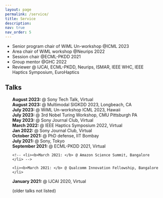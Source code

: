 ```yaml
---
layout: page
permalink: /service/
title: Service
description: 
nav: true
nav_order: 5
---
```


<ul>
  <li>Senior program chair of WiML Un-workshop @ICML 2023</li>
  <li>Area chair of WiML workshop @Neurips 2022</li>
<li>Session chair @ECML-PKDD 2021</li>
<li>Group mentor  @GHC 2022</li>
<li>Reviewer @ IJCAI, ECML-PKDD, Neurips, ISMAR, IEEE WHC, IEEE Haptics Symposium, EuroHaptics</li>

</ul>
<h2>Talks</h2>

  <ul style="list-style-type:none;">
    <li><b>August 2023: </b> @ Sony Tech Talk, Virtual </li>

  <li><b>August 2023: </b> @ Multimodal SIGKDD 2023, Longbeach, CA</li>
    <li><b>July 2023: </b> @ WiML Un-workshop ICML 2023, Hawaii</li>

  <li><b>July 2023: </b>@ 3rd Nobel Turing Workshop, CMU Pittsburgh PA </li>
  
  <li><b>May 2023: </b> @ Sony Journal Club, Virtual </li>

  <li><b>March 2022: </b> @ IEEE Haptics Symposium 2022, Virtual </li>
  <li><b>Jan 2022: </b> @ Sony Journal Club, Virtual </li>

  <li><b>October 2021: </b> @ PhD defense, IIT Bombay </li>

<li><b>July 2021: </b> @ Sony, Tokyo </li>

  
<li><b>September 2021: </b> @ ECML-PKDD 2021, Virtual </li>

    <!-- <li><b>March 2021: </b> @ Amazon Science Summit, Bangalore </li> -->

    <li><b>March 2021: </b> @ Qualcomm Innovation Fellowship, Bangalore </li>

  
  <li><b>January 2021: </b> @ IJCAI 2020, Virtual </li>

  (older talks not listed)




  <!-- <ul style="list-style-type:none;">
    <li><b>August 2023</b> Presented our work on <i>Hypothesis Discovery</i> @ Sony Tech Talk, Virtual </li>

  <li><b>August 2023</b> Presented our work on <i>Aromasense</i> @ Multimodal SIGKDD 2023, Longbeach CA </li>

  <li><b>July 2023</b> Gave a talk on <i>Hypothesis Discovery </i> @ Nobel Turing Workshop, CMU Pittsburgh PA </li>
  
  <li><b>May 2023</b> Presented an overview of active learning based approaches @ Sony Journal Club, Virtual </li>

  <li><b>March 2022</b> Presented our work on Haptic texture discrimination @ IEEE Haptics Symposium 2022, Virtual </li>

  <li><b>September 2021</b> Gave talk on Unified batch active learning @ ECML-PKDD 2021, Virtual </li>
  
  <li><b>January 2021: </b> Preseneted our paper on active learning @ IJCAI 2020, Virtual </li>

(older talks not listed)

</ul> -->
